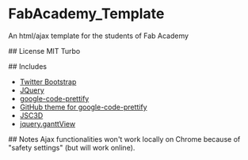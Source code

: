 # FabAcademy_Template
An html/ajax template for the students of Fab Academy

## License
MIT Turbo

## Includes
* <a href="http://getbootstrap.com/">Twitter Bootstrap</a>
* <a href="http://jquery.com/">JQuery</a>
* <a href="https://code.google.com/p/google-code-prettify/">google-code-prettify</a>
* <a href="http://jmblog.github.io/color-themes-for-google-code-prettify/github/">GitHub theme for google-code-prettify</a>
* <a href="https://code.google.com/p/jsc3d/">JSC3D</a>
* <a href="https://github.com/thegrubbsian/jquery.ganttView">jquery.ganttView</a>

## Notes
Ajax functionalities won't work locally on Chrome because of "safety settings" (but will work online).

